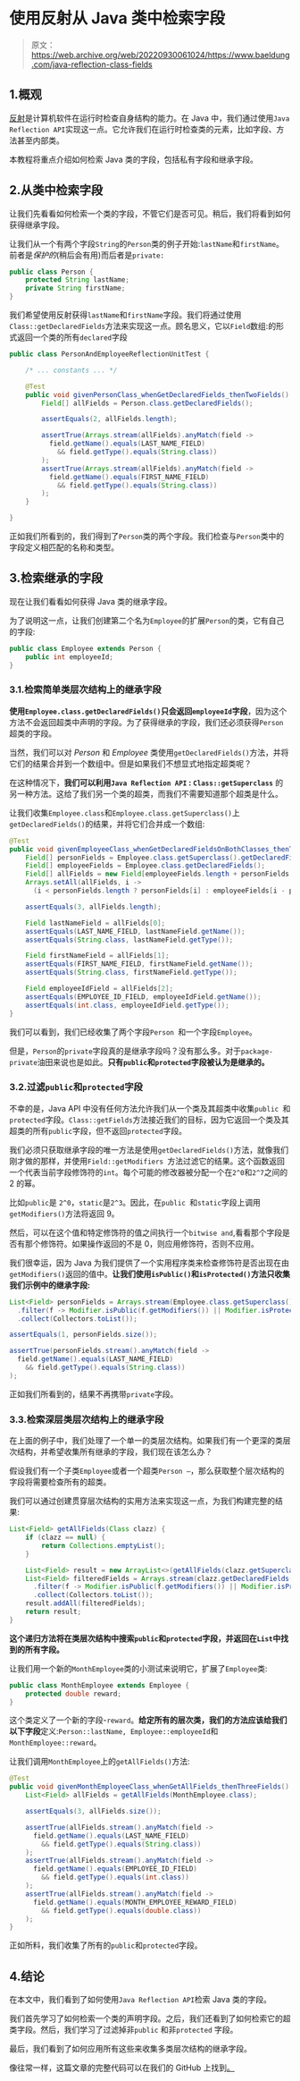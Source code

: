 # 使用反射从 Java 类中检索字段

> 原文：<https://web.archive.org/web/20220930061024/https://www.baeldung.com/java-reflection-class-fields>

## 1.概观

[反射](/web/20220926182111/https://www.baeldung.com/java-reflection)是计算机软件在运行时检查自身结构的能力。在 Java 中，我们通过使用`Java Reflection API`实现这一点。它允许我们在运行时检查类的元素，比如字段、方法甚至内部类。

本教程将重点介绍如何检索 Java 类的字段，包括私有字段和继承字段。

## 2.从类中检索字段

让我们先看看如何检索一个类的字段，不管它们是否可见。稍后，我们将看到如何获得继承字段。

让我们从一个有两个字段`String`的`Person`类的例子开始:`lastName`和`firstName`。前者是*保护的*(稍后会有用)而后者是`private:`

```java
public class Person {
    protected String lastName;
    private String firstName;
}
```

我们希望使用反射获得`lastName`和`firstName`字段。我们将通过使用`Class::getDeclaredFields`方法来实现这一点。顾名思义，它以`Field`数组:的形式返回一个类的所有`declared`字段

```java
public class PersonAndEmployeeReflectionUnitTest {

    /* ... constants ... */

    @Test
    public void givenPersonClass_whenGetDeclaredFields_thenTwoFields() {
        Field[] allFields = Person.class.getDeclaredFields();

        assertEquals(2, allFields.length);

        assertTrue(Arrays.stream(allFields).anyMatch(field ->
          field.getName().equals(LAST_NAME_FIELD)
            && field.getType().equals(String.class))
        );
        assertTrue(Arrays.stream(allFields).anyMatch(field ->
          field.getName().equals(FIRST_NAME_FIELD)
            && field.getType().equals(String.class))
        );
    }

}
```

正如我们所看到的，我们得到了`Person`类的两个字段。我们检查与`Person`类中的字段定义相匹配的名称和类型。

## 3.检索继承的字段

现在让我们看看如何获得 Java 类的继承字段。

为了说明这一点，让我们创建第二个名为`Employee`的扩展`Person`的类，它有自己的字段:

```java
public class Employee extends Person {
    public int employeeId;
}
```

### 3.1.检索简单类层次结构上的继承字段

**使用`Employee.class.getDeclaredFields()`只会返回`employeeId`字段**，因为这个方法不会返回超类中声明的字段。为了获得继承的字段，我们还必须获得`Person`超类的字段。

当然，我们可以对 *Person* 和 *Employee* 类使用`getDeclaredFields()`方法，并将它们的结果合并到一个数组中。但是如果我们不想显式地指定超类呢？

在这种情况下，**我们可以利用`Java Reflection API` : `Class::getSuperclass`** 的另一种方法。这给了我们另一个类的超类，而我们不需要知道那个超类是什么。

让我们收集`Employee.class`和`Employee.class.getSuperclass()`上`getDeclaredFields()`的结果，并将它们合并成一个数组:

```java
@Test
public void givenEmployeeClass_whenGetDeclaredFieldsOnBothClasses_thenThreeFields() {
    Field[] personFields = Employee.class.getSuperclass().getDeclaredFields();
    Field[] employeeFields = Employee.class.getDeclaredFields();
    Field[] allFields = new Field[employeeFields.length + personFields.length];
    Arrays.setAll(allFields, i -> 
      (i < personFields.length ? personFields[i] : employeeFields[i - personFields.length]));

    assertEquals(3, allFields.length);

    Field lastNameField = allFields[0];
    assertEquals(LAST_NAME_FIELD, lastNameField.getName());
    assertEquals(String.class, lastNameField.getType());

    Field firstNameField = allFields[1];
    assertEquals(FIRST_NAME_FIELD, firstNameField.getName());
    assertEquals(String.class, firstNameField.getType());

    Field employeeIdField = allFields[2];
    assertEquals(EMPLOYEE_ID_FIELD, employeeIdField.getName());
    assertEquals(int.class, employeeIdField.getType());
}
```

我们可以看到，我们已经收集了两个字段`Person `和一个字段`Employee`。

但是，`Person`的`private`字段真的是继承字段吗？没有那么多。对于`package-private`油田来说也是如此。**只有`public`和`protected`字段被认为是继承的。**

### 3.2.过滤`public`和`protected`字段

不幸的是，Java API 中没有任何方法允许我们从一个类及其超类中收集`public `和`protected`字段。`Class::getFields`方法接近我们的目标，因为它返回一个类及其超类的所有`public`字段，但不返回`protected`字段。

我们必须只获取继承字段的唯一方法是使用`getDeclaredFields()`方法，就像我们刚才做的那样，并使用`Field::getModifiers `方法过滤它的结果。这个函数返回一个代表当前字段修饰符的`int`。每个可能的修改器被分配一个在`2^0`和`2^7`之间的 2 的幂。

比如`public`是 `2^0`，`static`是`2^3`。因此，在`public `和`static`字段上调用`getModifiers()`方法将返回 9。

然后，可以在这个值和特定修饰符的值之间执行一个`bitwise and`,看看那个字段是否有那个修饰符。如果操作返回的不是 0，则应用修饰符，否则不应用。

我们很幸运，因为 Java 为我们提供了一个实用程序类来检查修饰符是否出现在由`getModifiers()`返回的值中。**让我们使用`isPublic()`和`isProtected()`方法只收集我们示例中的继承字段:**

```java
List<Field> personFields = Arrays.stream(Employee.class.getSuperclass().getDeclaredFields())
  .filter(f -> Modifier.isPublic(f.getModifiers()) || Modifier.isProtected(f.getModifiers()))
  .collect(Collectors.toList());

assertEquals(1, personFields.size());

assertTrue(personFields.stream().anyMatch(field ->
  field.getName().equals(LAST_NAME_FIELD)
    && field.getType().equals(String.class))
);
```

正如我们所看到的，结果不再携带`private`字段。

### 3.3.检索深层类层次结构上的继承字段

在上面的例子中，我们处理了一个单一的类层次结构。如果我们有一个更深的类层次结构，并希望收集所有继承的字段，我们现在该怎么办？

假设我们有一个子类`Employee`或者一个超类`Person –`，那么获取整个层次结构的字段将需要检查所有的超类。

我们可以通过创建贯穿层次结构的实用方法来实现这一点，为我们构建完整的结果:

```java
List<Field> getAllFields(Class clazz) {
    if (clazz == null) {
        return Collections.emptyList();
    }

    List<Field> result = new ArrayList<>(getAllFields(clazz.getSuperclass()));
    List<Field> filteredFields = Arrays.stream(clazz.getDeclaredFields())
      .filter(f -> Modifier.isPublic(f.getModifiers()) || Modifier.isProtected(f.getModifiers()))
      .collect(Collectors.toList());
    result.addAll(filteredFields);
    return result;
}
```

**这个递归方法将在类层次结构中搜索`public`和`protected`字段，并返回在`List`中找到的所有字段。**

让我们用一个新的`MonthEmployee`类的小测试来说明它，扩展了`Employee`类:

```java
public class MonthEmployee extends Employee {
    protected double reward;
}
```

这个类定义了一个新的字段-`reward`。**给定所有的层次类，我们的方法应该给我们以下字段**定义:`Person::lastName, Employee::employeeId`和 `MonthEmployee::reward`。

让我们调用`MonthEmployee`上的`getAllFields()`方法:

```java
@Test
public void givenMonthEmployeeClass_whenGetAllFields_thenThreeFields() {
    List<Field> allFields = getAllFields(MonthEmployee.class);

    assertEquals(3, allFields.size());

    assertTrue(allFields.stream().anyMatch(field ->
      field.getName().equals(LAST_NAME_FIELD)
        && field.getType().equals(String.class))
    );
    assertTrue(allFields.stream().anyMatch(field ->
      field.getName().equals(EMPLOYEE_ID_FIELD)
        && field.getType().equals(int.class))
    );
    assertTrue(allFields.stream().anyMatch(field ->
      field.getName().equals(MONTH_EMPLOYEE_REWARD_FIELD)
        && field.getType().equals(double.class))
    );
}
```

正如所料，我们收集了所有的`public`和`protected`字段。

## 4.结论

在本文中，我们看到了如何使用`Java Reflection API`检索 Java 类的字段。

我们首先学习了如何检索一个类的声明字段。之后，我们还看到了如何检索它的超类字段。然后，我们学习了过滤掉非`public` 和非`protected` 字段。

最后，我们看到了如何应用所有这些来收集多类层次结构的继承字段。

像往常一样，这篇文章的完整代码可以在我们的 GitHub 上找到[。](https://web.archive.org/web/20220926182111/https://github.com/eugenp/tutorials/tree/master/core-java-modules/core-java-reflection)